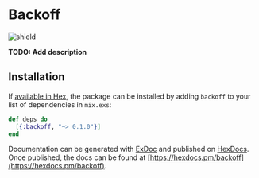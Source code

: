 # Backoff

![shield](https://circleci.com/gh/jeffrom/backoff.svg?style=shield&circle-token=:circle-token)

**TODO: Add description**

## Installation

If [available in Hex](https://hex.pm/docs/publish), the package can be installed
by adding `backoff` to your list of dependencies in `mix.exs`:

```elixir
def deps do
  [{:backoff, "~> 0.1.0"}]
end
```

Documentation can be generated with [ExDoc](https://github.com/elixir-lang/ex_doc)
and published on [HexDocs](https://hexdocs.pm). Once published, the docs can
be found at [https://hexdocs.pm/backoff](https://hexdocs.pm/backoff).

